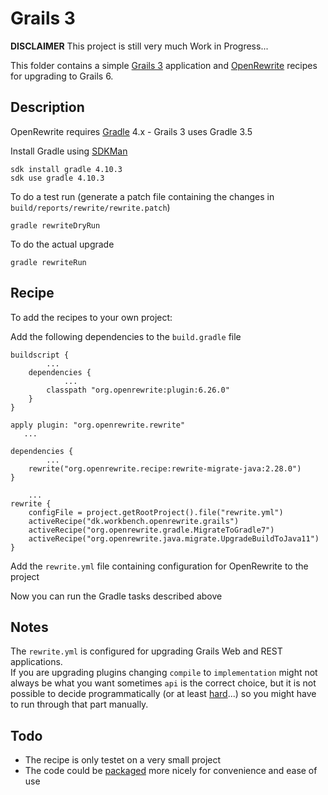 # Grails 3

**DISCLAIMER** This project is still very much Work in Progress...

This folder contains a simple [Grails 3](https://grails.github.io/legacy-grails-doc/3.3.18/guide/single.html)
application and [OpenRewrite](https://docs.openrewrite.org/) recipes for upgrading to Grails 6.

## Description

OpenRewrite requires [Gradle](https://gradle.org/) 4.x - Grails 3 uses Gradle 3.5

Install Gradle using [SDKMan](https://sdkman.io/)

    sdk install gradle 4.10.3
    sdk use gradle 4.10.3

To do a test run (generate a patch file containing the changes in `build/reports/rewrite/rewrite.patch`)

    gradle rewriteDryRun

To do the actual upgrade

    gradle rewriteRun

## Recipe

To add the recipes to your own project:

Add the following dependencies to the `build.gradle` file


    buildscript {
            ...
        dependencies {
                ...
            classpath "org.openrewrite:plugin:6.26.0"
        }
    }

    apply plugin: "org.openrewrite.rewrite"
       ...

    dependencies {
            ...
        rewrite("org.openrewrite.recipe:rewrite-migrate-java:2.28.0")
    }

        ...
    rewrite {
        configFile = project.getRootProject().file("rewrite.yml")
        activeRecipe("dk.workbench.openrewrite.grails")
        activeRecipe("org.openrewrite.gradle.MigrateToGradle7")
        activeRecipe("org.openrewrite.java.migrate.UpgradeBuildToJava11")
    }

Add the `rewrite.yml` file containing configuration for OpenRewrite to the project

Now you can run the Gradle tasks described above

## Notes

The `rewrite.yml` is configured for upgrading Grails Web and REST applications. \
If you are upgrading plugins changing `compile` to `implementation` might not
always be what you want sometimes `api` is the correct choice, but it is not
possible to decide programmatically (or at least [hard](https://github.com/openrewrite/rewrite/blob/main/rewrite-gradle/src/main/resources/META-INF/rewrite/gradle-6.yml#L26)...) so you might have to
run through that part manually.

## Todo

* The recipe is only testet on a very small project
* The code could be [packaged](https://docs.openrewrite.org/authoring-recipes/recipe-development-environment) more nicely for convenience and ease of use   